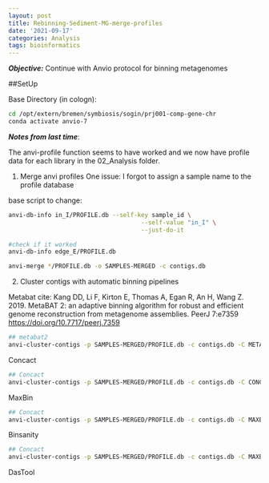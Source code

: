 ```yaml
---
layout: post
title: Rebinning-Sediment-MG-merge-profiles
date: '2021-09-17'
categories: Analysis
tags: bioinformatics
---
```


_**Objective:**_ 
Continue with Anvio protocol for binning metagenomes

##SetUp

Base Directory (in cologn):

```bash
cd /opt/extern/bremen/symbiosis/sogin/prj001-comp-gene-chr
conda activate anvio-7
```

_**Notes from last time**_: 

The anvi-profile function seems to have worked and we now have profile data for each library in the 02_Analysis folder. 

1. Merge anvi profiles 
One issue: I forgot to assign a sample name to the profile database

base script to change: 

```bash
anvi-db-info in_I/PROFILE.db --self-key sample_id \
                                     --self-value "in_I" \
                                     --just-do-it

#check if it worked
anvi-db-info edge_E/PROFILE.db
```

```bash
anvi-merge */PROFILE.db -o SAMPLES-MERGED -c contigs.db
```

2. Cluster contigs with automatic binning pipelines

Metabat
cite: Kang DD, Li F, Kirton E, Thomas A, Egan R, An H, Wang Z. 2019. MetaBAT 2: an       adaptive binning algorithm for robust and efficient genome reconstruction from       metagenome assemblies. PeerJ 7:e7359 https://doi.org/10.7717/peerj.7359 

```bash
## metabat2
anvi-cluster-contigs -p SAMPLES-MERGED/PROFILE.db -c contigs.db -C METABAT2 --driver metabat2 -m 2000 --seed 45 --just-do-it -T 24; 
```

Concact
```bash
## Concact
anvi-cluster-contigs -p SAMPLES-MERGED/PROFILE.db -c contigs.db -C CONCOCT --driver concoct --just-do-it -T 24 --seed 45; 
```

MaxBin
```bash
## Concact
anvi-cluster-contigs -p SAMPLES-MERGED/PROFILE.db -c contigs.db -C MAXBIN --driver maxbin2 --just-do-it -T 24; 
```

Binsanity 

```bash
## Concact
anvi-cluster-contigs -p SAMPLES-MERGED/PROFILE.db -c contigs.db -C MAXBIN --driver maxbin2 --just-do-it -T 24; 
```


DasTool



